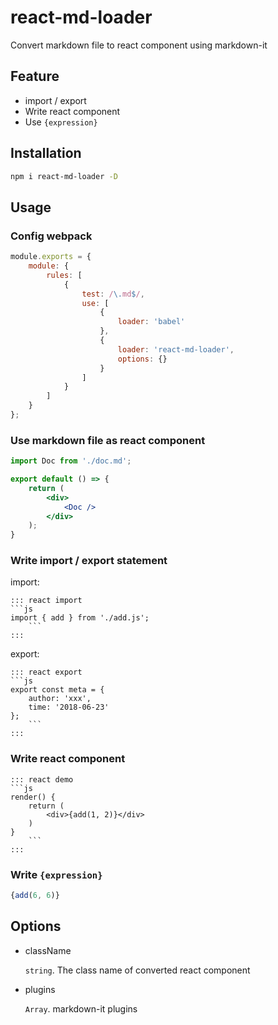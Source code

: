 # react-md-loader

Convert markdown file to react component using markdown-it

## Feature

- import / export
- Write react component
- Use `{expression}`

## Installation

```sh
npm i react-md-loader -D
```

## Usage

### Config webpack

```js
module.exports = {
    module: {
        rules: [
            {
                test: /\.md$/,
                use: [
                    {
                        loader: 'babel'
                    },
                    {
                        loader: 'react-md-loader',
                        options: {}
                    }
                ]
            }
        ]
    }
};
```

### Use markdown file as react component

```jsx
import Doc from './doc.md';

export default () => {
    return (
        <div>
            <Doc />
        </div>
    );
}
```

### Write import / export statement

import: 
```
::: react import
```js
import { add } from './add.js';
    ```
:::
```

export:
```
::: react export
```js
export const meta = {
    author: 'xxx',
    time: '2018-06-23'
};
    ```
:::
```

### Write react component

```
::: react demo
```js
render() {
    return (
        <div>{add(1, 2)}</div>
    )
}
    ```
:::
```

### Write `{expression}`

```js
{add(6, 6)}
```

## Options

- className
  
  `string`. The class name of converted react component

- plugins

  `Array`. markdown-it plugins


